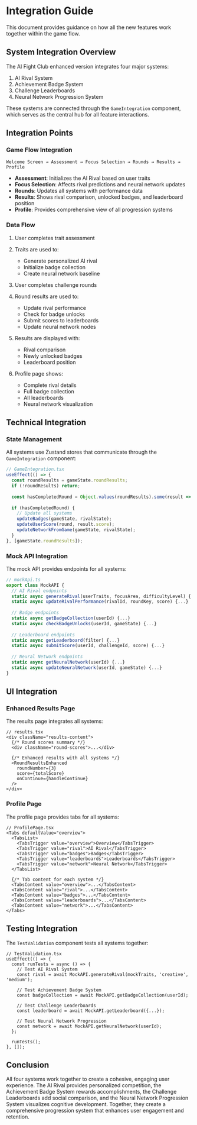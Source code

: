 # Integration Guide

This document provides guidance on how all the new features work together within the game flow.

## System Integration Overview

The AI Fight Club enhanced version integrates four major systems:
1. AI Rival System
2. Achievement Badge System
3. Challenge Leaderboards
4. Neural Network Progression System

These systems are connected through the `GameIntegration` component, which serves as the central hub for all feature interactions.

## Integration Points

### Game Flow Integration

```
Welcome Screen → Assessment → Focus Selection → Rounds → Results → Profile
```

- **Assessment**: Initializes the AI Rival based on user traits
- **Focus Selection**: Affects rival predictions and neural network updates
- **Rounds**: Updates all systems with performance data
- **Results**: Shows rival comparison, unlocked badges, and leaderboard position
- **Profile**: Provides comprehensive view of all progression systems

### Data Flow

1. User completes trait assessment
2. Traits are used to:
   - Generate personalized AI rival
   - Initialize badge collection
   - Create neural network baseline
   
3. User completes challenge rounds
4. Round results are used to:
   - Update rival performance
   - Check for badge unlocks
   - Submit scores to leaderboards
   - Update neural network nodes

5. Results are displayed with:
   - Rival comparison
   - Newly unlocked badges
   - Leaderboard position

6. Profile page shows:
   - Complete rival details
   - Full badge collection
   - All leaderboards
   - Neural network visualization

## Technical Integration

### State Management

All systems use Zustand stores that communicate through the `GameIntegration` component:

```typescript
// GameIntegration.tsx
useEffect(() => {
  const roundResults = gameState.roundResults;
  if (!roundResults) return;
  
  const hasCompletedRound = Object.values(roundResults).some(result => result?.completed);
  
  if (hasCompletedRound) {
    // Update all systems
    updateBadges(gameState, rivalState);
    updateUserScore(round, result.score);
    updateNetworkFromGame(gameState, rivalState);
  }
}, [gameState.roundResults]);
```

### Mock API Integration

The mock API provides endpoints for all systems:

```typescript
// mockApi.ts
export class MockAPI {
  // AI Rival endpoints
  static async generateRival(userTraits, focusArea, difficultyLevel) {...}
  static async updateRivalPerformance(rivalId, roundKey, score) {...}
  
  // Badge endpoints
  static async getBadgeCollection(userId) {...}
  static async checkBadgeUnlocks(userId, gameState) {...}
  
  // Leaderboard endpoints
  static async getLeaderboard(filter) {...}
  static async submitScore(userId, challengeId, score) {...}
  
  // Neural Network endpoints
  static async getNeuralNetwork(userId) {...}
  static async updateNeuralNetwork(userId, gameState) {...}
}
```

## UI Integration

### Enhanced Results Page

The results page integrates all systems:

```tsx
// results.tsx
<div className="results-content">
  {/* Round scores summary */}
  <div className="round-scores">...</div>
  
  {/* Enhanced results with all systems */}
  <RoundResultsEnhanced 
    roundNumber={3} 
    score={totalScore} 
    onContinue={handleContinue} 
  />
</div>
```

### Profile Page

The profile page provides tabs for all systems:

```tsx
// ProfilePage.tsx
<Tabs defaultValue="overview">
  <TabsList>
    <TabsTrigger value="overview">Overview</TabsTrigger>
    <TabsTrigger value="rival">AI Rival</TabsTrigger>
    <TabsTrigger value="badges">Badges</TabsTrigger>
    <TabsTrigger value="leaderboards">Leaderboards</TabsTrigger>
    <TabsTrigger value="network">Neural Network</TabsTrigger>
  </TabsList>
  
  {/* Tab content for each system */}
  <TabsContent value="overview">...</TabsContent>
  <TabsContent value="rival">...</TabsContent>
  <TabsContent value="badges">...</TabsContent>
  <TabsContent value="leaderboards">...</TabsContent>
  <TabsContent value="network">...</TabsContent>
</Tabs>
```

## Testing Integration

The `TestValidation` component tests all systems together:

```tsx
// TestValidation.tsx
useEffect(() => {
  const runTests = async () => {
    // Test AI Rival System
    const rival = await MockAPI.generateRival(mockTraits, 'creative', 'medium');
    
    // Test Achievement Badge System
    const badgeCollection = await MockAPI.getBadgeCollection(userId);
    
    // Test Challenge Leaderboards
    const leaderboard = await MockAPI.getLeaderboard({...});
    
    // Test Neural Network Progression
    const network = await MockAPI.getNeuralNetwork(userId);
  };
  
  runTests();
}, []);
```

## Conclusion

All four systems work together to create a cohesive, engaging user experience. The AI Rival provides personalized competition, the Achievement Badge System rewards accomplishments, the Challenge Leaderboards add social comparison, and the Neural Network Progression System visualizes cognitive development. Together, they create a comprehensive progression system that enhances user engagement and retention.
